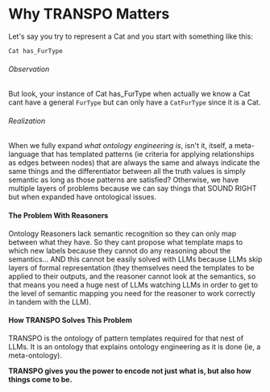 # Why TRANSPO Matters

Let's say you try to represent a Cat and you start with something like this:

`Cat has_FurType`

###### Observation
But look, your instance of Cat has_FurType when actually we know a Cat cant have a general `FurType` but can only have a `CatFurType` since it is a Cat. 

###### Realization
When we fully expand *what ontology engineering is*, isn't it, itself, a meta-language that has templated patterns (ie criteria for applying relationships as edges between nodes) that are always the same and always indicate the same things and the differentiator between all the truth values is simply semantic as long as those patterns are satisfied? Otherwise, we have multiple layers of problems because we can say things that SOUND RIGHT but when expanded have ontological issues.


#### The Problem With Reasoners
Ontology Reasoners lack semantic recognition so they can only map between what they have. So they cant propose what template maps to which new labels because they cannot do any reasoning about the semantics... AND this cannot be easily solved with LLMs because LLMs skip layers of formal representation (they themselves need the templates to be applied to their outputs, and the reasoner cannot look at the semantics, so that means you need a huge nest of LLMs watching LLMs in order to get to the level of semantic mapping you need for the reasoner to work correctly in tandem with the LLM).

#### How TRANSPO Solves This Problem
TRANSPO is the ontology of pattern templates required for that nest of LLMs. It is an ontology that explains ontology engineering as it is done (ie, a meta-ontology). 

**TRANSPO gives you the power to encode not just what is, but also how things come to be.**
